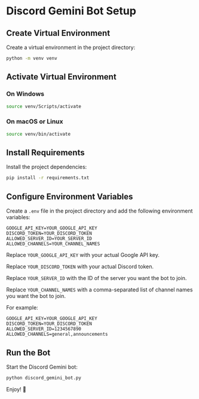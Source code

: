 # Discord Gemini Bot Setup

## Create Virtual Environment

Create a virtual environment in the project directory:

```bash
python -m venv venv
```

## Activate Virtual Environment

### On Windows
```bash
source venv/Scripts/activate
```

### On macOS or Linux
```bash
source venv/bin/activate
```

## Install Requirements

Install the project dependencies:

```bash
pip install -r requirements.txt
```

## Configure Environment Variables

Create a `.env` file in the project directory and add the following environment variables:

```
GOOGLE_API_KEY=YOUR_GOOGLE_API_KEY
DISCORD_TOKEN=YOUR_DISCORD_TOKEN
ALLOWED_SERVER_ID=YOUR_SERVER_ID
ALLOWED_CHANNELS=YOUR_CHANNEL_NAMES
```

Replace `YOUR_GOOGLE_API_KEY` with your actual Google API key.

Replace `YOUR_DISCORD_TOKEN` with your actual Discord token.

Replace `YOUR_SERVER_ID` with the ID of the server you want the bot to join.

Replace `YOUR_CHANNEL_NAMES` with a comma-separated list of channel names you want the bot to join.

For example:

```
GOOGLE_API_KEY=YOUR_GOOGLE_API_KEY
DISCORD_TOKEN=YOUR_DISCORD_TOKEN
ALLOWED_SERVER_ID=1234567890
ALLOWED_CHANNELS=general,announcements
```

## Run the Bot

Start the Discord Gemini bot:

```bash
python discord_gemini_bot.py
```



Enjoy! 🤖
